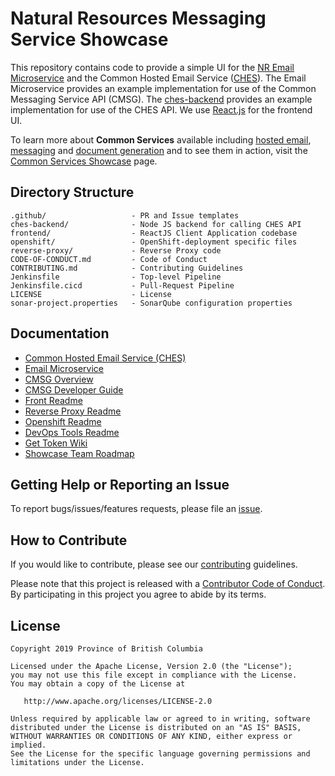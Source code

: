 # Natural Resources Messaging Service Showcase

This repository contains code to provide a simple UI for the [NR Email Microservice](https://github.com/bcgov/nr-email-microservice) and the Common Hosted Email Service ([CHES](https://github.com/bcgov/common-hosted-email-service.git)).  The Email Microservice provides an example implementation for use of the Common Messaging Service API (CMSG).  The [ches-backend](ches-backend/README.md) provides an example implementation for use of the CHES API.  We use [React.js](https://reactjs.org) for the frontend UI.

To learn more about **Common Services** available including [hosted email](https://github.com/bcgov/common-hosted-email-service), [messaging](https://github.com/bcgov/nr-messaging-service-showcase) and [document generation](https://github.com/bcgov/document-generation-showcase) and to see them in action, visit the [Common Services Showcase](https://bcgov.github.io/common-service-showcase/) page.

## Directory Structure

    .github/                   - PR and Issue templates
    ches-backend/              - Node JS backend for calling CHES API
    frontend/                  - ReactJS Client Application codebase
    openshift/                 - OpenShift-deployment specific files
    reverse-proxy/             - Reverse Proxy code
    CODE-OF-CONDUCT.md         - Code of Conduct
    CONTRIBUTING.md            - Contributing Guidelines
    Jenkinsfile                - Top-level Pipeline
    Jenkinsfile.cicd           - Pull-Request Pipeline
    LICENSE                    - License
    sonar-project.properties   - SonarQube configuration properties

## Documentation

* [Common Hosted Email Service (CHES)](https://github.com/bcgov/common-hosted-email-service/blob/master/README.md)
* [Email Microservice](https://github.com/bcgov/nr-email-microservice/blob/master/README.md)
* [CMSG Overview](https://github.com/bcgov/nr-email-microservice/blob/master/docs/overview.md)
* [CMSG Developer Guide](https://github.com/bcgov/nr-email-microservice/blob/master/docs/developer-guide.md)
* [Front Readme](frontend/README.md)
* [Reverse Proxy Readme](reverse-proxy/README.md)
* [Openshift Readme](openshift/README.md)
* [DevOps Tools Readme](https://github.com/bcgov/nr-showcase-devops-tools/blob/master/tools/README.md)
* [Get Token Wiki](https://github.com/bcgov/nr-get-token/wiki)
* [Showcase Team Roadmap](https://github.com/bcgov/nr-get-token/wiki/Product-Roadmap)


## Getting Help or Reporting an Issue

To report bugs/issues/features requests, please file an [issue](https://github.com/bcgov/nr-messaging-service-showcase/issues).

## How to Contribute

If you would like to contribute, please see our [contributing](CONTRIBUTING.md) guidelines.

Please note that this project is released with a [Contributor Code of Conduct](CODE-OF-CONDUCT.md). By participating in this project you agree to abide by its terms.

## License

    Copyright 2019 Province of British Columbia

    Licensed under the Apache License, Version 2.0 (the "License");
    you may not use this file except in compliance with the License.
    You may obtain a copy of the License at

       http://www.apache.org/licenses/LICENSE-2.0

    Unless required by applicable law or agreed to in writing, software
    distributed under the License is distributed on an "AS IS" BASIS,
    WITHOUT WARRANTIES OR CONDITIONS OF ANY KIND, either express or implied.
    See the License for the specific language governing permissions and
    limitations under the License.
